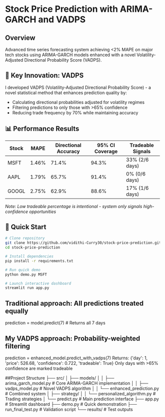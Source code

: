 # Stock Price Prediction with ARIMA-GARCH and VADPS

## Overview
Advanced time series forecasting system achieving <2% MAPE on major tech stocks using ARIMA-GARCH models enhanced with a novel Volatility-Adjusted Directional Probability Score (VADPS).

## 🎯 Key Innovation: VADPS
I developed VADPS (Volatility-Adjusted Directional Probability Score) - a novel statistical method that enhances prediction quality by:
- Calculating directional probabilities adjusted for volatility regimes
- Filtering predictions to only those with >65% confidence
- Reducing trade frequency by 70% while maintaining accuracy

## 📊 Performance Results

| Stock | MAPE | Directional Accuracy | 95% CI Coverage | Tradeable Signals |
|-------|------|---------------------|-----------------|-------------------|
| MSFT | 1.46% | 71.4% | 94.3% | 33% (2/6 days) |
| AAPL | 1.79% | 65.7% | 91.4% | 0% (0/6 days) |
| GOOGL | 2.75% | 62.9% | 88.6% | 17% (1/6 days) |

*Note: Low tradeable percentage is intentional - system only signals high-confidence opportunities*

## 🚀 Quick Start
```bash
# Clone repository
git clone https://github.com/vidithi-Curry30/stock-price-prediction.git
cd stock-price-prediction

# Install dependencies
pip install -r requirements.txt

# Run quick demo
python demo.py MSFT

# Launch interactive dashboard
streamlit run app.py
```
## Traditional approach: All predictions treated equally
prediction = model.predict(7)  # Returns all 7 days

## My VADPS approach: Probability-weighted filtering
prediction = enhanced_model.predict_with_vadps(7)
Returns: {'day': 1, 'price': 526.68, 'confidence': 0.722, 'tradeable': True}
Only days with >65% confidence are marked tradeable

##Project Structure
├── src/
│   ├── models/
│   │   ├── arima_garch_model.py    # Core ARIMA-GARCH implementation
│   │   ├── vadps_model.py          # Novel VADPS algorithm
│   │   └── enhanced_prediction.py   # Combined system
│   ├── strategy/
│   │   └── personalized_algorithm.py # Trading strategies
│   └── predict.py                   # Main prediction interface
├── app.py                           # Streamlit dashboard
├── demo.py                          # Quick demonstration
├── run_final_test.py                # Validation script
└── results/                         # Test outputs


